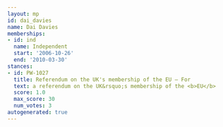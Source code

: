 ```yaml
---
layout: mp
id: dai_davies
name: Dai Davies
memberships:
- id: ind
  name: Independent
  start: '2006-10-26'
  end: '2010-03-30'
stances:
- id: PW-1027
  title: Referendum on the UK's membership of the EU — For
  text: a referendum on the UK&rsquo;s membership of the <b>EU</b>
  score: 1.0
  max_score: 30
  num_votes: 3
autogenerated: true
---
```

